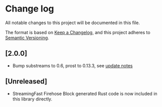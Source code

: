 # Change log

All notable changes to this project will be documented in this file.

The format is based on [Keep a Changelog](https://keepachangelog.com/en/1.0.0/), and this project adheres to [Semantic Versioning](https://semver.org/spec/v2.0.0.html).

## [2.0.0]

* Bump substreams to 0.6, prost to 0.13.3, see [update notes](https://github.com/streamingfast/substreams-rs/releases/tag/v0.6.0)

## [Unreleased]

* StreamingFast Firehose Block generated Rust code is now included in this library directly.
